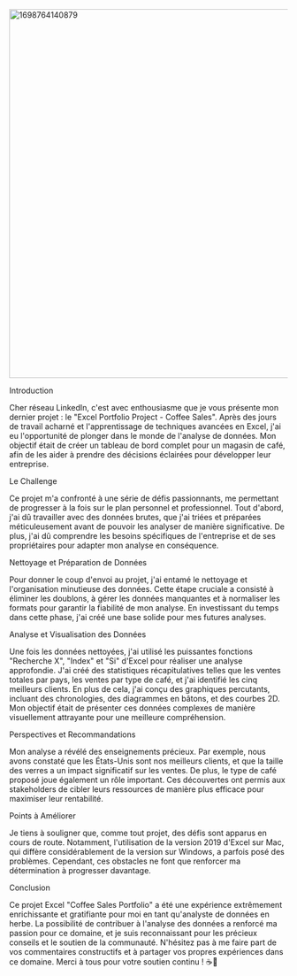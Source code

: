 <img width="667" alt="1698764140879" src="https://github.com/Moiseapata/Excel-project-motors-sales/assets/146359171/a40b7bae-fd4d-41fe-81e2-b13fabda2519">


Introduction

Cher réseau LinkedIn, c'est avec enthousiasme que je vous présente mon dernier projet : le "Excel Portfolio Project - Coffee Sales". Après des jours de travail acharné et l'apprentissage de techniques avancées en Excel, j'ai eu l'opportunité de plonger dans le monde de l'analyse de données. Mon objectif était de créer un tableau de bord complet pour un magasin de café, afin de les aider à prendre des décisions éclairées pour développer leur entreprise.


Le Challenge


Ce projet m'a confronté à une série de défis passionnants, me permettant de progresser à la fois sur le plan personnel et professionnel. Tout d'abord, j'ai dû travailler avec des données brutes, que j'ai triées et préparées méticuleusement avant de pouvoir les analyser de manière significative. De plus, j'ai dû comprendre les besoins spécifiques de l'entreprise et de ses propriétaires pour adapter mon analyse en conséquence.


Nettoyage et Préparation de Données


Pour donner le coup d'envoi au projet, j'ai entamé le nettoyage et l'organisation minutieuse des données. Cette étape cruciale a consisté à éliminer les doublons, à gérer les données manquantes et à normaliser les formats pour garantir la fiabilité de mon analyse. En investissant du temps dans cette phase, j'ai créé une base solide pour mes futures analyses.


Analyse et Visualisation des Données


Une fois les données nettoyées, j'ai utilisé les puissantes fonctions "Recherche X", "Index" et "Si" d'Excel pour réaliser une analyse approfondie. J'ai créé des statistiques récapitulatives telles que les ventes totales par pays, les ventes par type de café, et j'ai identifié les cinq meilleurs clients. En plus de cela, j'ai conçu des graphiques percutants, incluant des chronologies, des diagrammes en bâtons, et des courbes 2D. Mon objectif était de présenter ces données complexes de manière visuellement attrayante pour une meilleure compréhension.


Perspectives et Recommandations


Mon analyse a révélé des enseignements précieux. Par exemple, nous avons constaté que les États-Unis sont nos meilleurs clients, et que la taille des verres a un impact significatif sur les ventes. De plus, le type de café proposé joue également un rôle important. Ces découvertes ont permis aux stakeholders de cibler leurs ressources de manière plus efficace pour maximiser leur rentabilité.


Points à Améliorer


Je tiens à souligner que, comme tout projet, des défis sont apparus en cours de route. Notamment, l'utilisation de la version 2019 d'Excel sur Mac, qui diffère considérablement de la version sur Windows, a parfois posé des problèmes. Cependant, ces obstacles ne font que renforcer ma détermination à progresser davantage.


Conclusion


Ce projet Excel "Coffee Sales Portfolio" a été une expérience extrêmement enrichissante et gratifiante pour moi en tant qu'analyste de données en herbe. La possibilité de contribuer à l'analyse des données a renforcé ma passion pour ce domaine, et je suis reconnaissant pour les précieux conseils et le soutien de la communauté. N'hésitez pas à me faire part de vos commentaires constructifs et à partager vos propres expériences dans ce domaine. Merci à tous pour votre soutien continu ! ☕💼 
